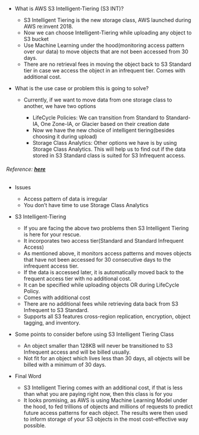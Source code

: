 * What is AWS S3 Intelligent-Tiering (S3 INT)?

    * S3 Intelligent Tiering is the new storage class, AWS launched during AWS re:invent 2018.
    * Now we can choose Intelligent-Tiering while uploading any object to S3 bucket
    * Use Machine Learning under the hood(monitoring access pattern over our data) to move objects that are not been accessed from 30 days.
    * There are no retrieval fees in moving the object back to S3 Standard tier in case we access the object in an infrequent tier.
    Comes with additional cost.

* What is the use case or problem this is going to solve?

    * Currently, if we want to move data from one storage class to another, we have two options

        * LifeCycle Policies: We can transition from Standard to Standard-IA, One Zone-IA, or Glacier based on their creation date
        * Now we have the new choice of intelligent tiering(besides choosing it during upload)
        * Storage Class Analytics: Other options we have is by using Storage Class Analytics. This will help us to find out if the data stored in S3 Standard class is suited for S3 Infrequent access.

###### Reference: [**here**](https://docs.aws.amazon.com/AmazonS3/latest/dev/analytics-storage-class.html)

* Issues

    * Access pattern of data is irregular
    * You don’t have time to use Storage Class Analytics

* S3 Intelligent-Tiering

    * If you are facing the above two problems then S3 Intelligent Tiering is here for your rescue.
    * It incorporates two access tier(Standard and Standard Infrequent Access)
    * As mentioned above, it monitors access patterns and moves objects that have not been accessed for 30 consecutive days to the infrequent access tier.
    * If the data is accessed later, it is automatically moved back to the frequent access tier with no additional cost.
    * It can be specified while uploading objects OR during LifeCycle Policy.
    * Comes with additional cost
    * There are no additional fees while retrieving data back from S3 Infrequent to S3 Standard.
    * Supports all S3 features cross-region replication, encryption, object tagging, and inventory.

* Some points to consider before using S3 Intelligent Tiering Class

    * An object smaller than 128KB will never be transitioned to S3 Infrequent access and will be billed usually.
    * Not fit for an object which lives less than 30 days, all objects will be billed with a minimum of 30 days.

* Final Word

    * S3 Intelligent Tiering comes with an additional cost, if that is less than what you are paying right now, then this class is for you
    * It looks promising, as AWS is using Machine Learning Model under the hood, to fed trillions of objects and millions of requests to predict future access patterns for each object. The results were then used to inform storage of your S3 objects in the most cost-effective way possible.


